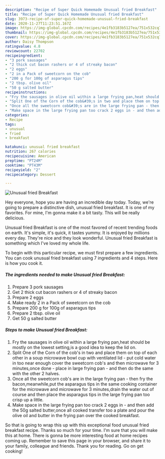 ```yaml
---
description: "Recipe of Super Quick Homemade Unusual fried Breakfast"
title: "Recipe of Super Quick Homemade Unusual fried Breakfast"
slug: 3973-recipe-of-super-quick-homemade-unusual-fried-breakfast
date: 2020-11-27T11:23:51.167Z
image: https://img-global.cpcdn.com/recipes/4e1fb3183b5127ea/751x532cq70/unusual-fried-breakfast-recipe-main-photo.jpg
thumbnail: https://img-global.cpcdn.com/recipes/4e1fb3183b5127ea/751x532cq70/unusual-fried-breakfast-recipe-main-photo.jpg
cover: https://img-global.cpcdn.com/recipes/4e1fb3183b5127ea/751x532cq70/unusual-fried-breakfast-recipe-main-photo.jpg
author: Daisy Thompson
ratingvalue: 4.8
reviewcount: 22702
recipeingredient:
- "3 pork sausages"
- "2 thick cut bacon rashers or 4 of streaky bacon"
- "2 eggs"
- "2 in a Pack of sweetcorn on the cob"
- "200 g for 100g of asparagus tips"
- "2 tbsp. olive oil"
- "50 g salted butter"
recipeinstructions:
- "Fry the sausages in olive oil within a large frying pan,heat should be mostly on the lowest setting,is a good idea to keep the lid on."
- "Split One of the Corn of the cob&#39;s in two and place them on top of each other in a soup microwave bowl cup with ventilated lid - put cold water in too near enough cover the sweetcorn cob&#39;s and then microwave for 3 minutes,once done - place in large frying pan - and then do the same with the other 2 halves."
- "Once all the sweetcorn cob&#39;s are in the large frying pan - then fry the bacon,meanwhile,put the asparagus tips in the same cooking container for the microwave and microwave for 3 minutes,drain the water out of course and then place the asparagus tips in the large frying pan too crisp up a little."
- "Make space in the large frying pan too crack 2 eggs in - and then add the 50g salted butter,once all cooked transfer too a plate and pour the olive oil and butter in the frying pan over the cooked breakfast."
categories:
- Recipe
tags:
- unusual
- fried
- breakfast

katakunci: unusual fried breakfast 
nutrition: 267 calories
recipecuisine: American
preptime: "PT24M"
cooktime: "PT43M"
recipeyield: "2"
recipecategory: Dessert

---
```



![Unusual fried Breakfast](https://img-global.cpcdn.com/recipes/4e1fb3183b5127ea/751x532cq70/unusual-fried-breakfast-recipe-main-photo.jpg)

Hey everyone, hope you are having an incredible day today. Today, we're going to prepare a distinctive dish, unusual fried breakfast. It is one of my favorites. For mine, I'm gonna make it a bit tasty. This will be really delicious.

Unusual fried Breakfast is one of the most favored of recent trending foods on earth. It's simple, it's quick, it tastes yummy. It is enjoyed by millions every day. They're nice and they look wonderful. Unusual fried Breakfast is something which I've loved my whole life.




To begin with this particular recipe, we must first prepare a few ingredients. You can cook unusual fried breakfast using 7 ingredients and 4 steps. Here is how you cook it.

<!--inarticleads1-->

##### The ingredients needed to make Unusual fried Breakfast:

1. Prepare 3 pork sausages
1. Get 2 thick cut bacon rashers or 4 of streaky bacon
1. Prepare 2 eggs
1. Make ready 2 in a Pack of sweetcorn on the cob
1. Prepare 200 g for 100g of asparagus tips
1. Prepare 2 tbsp. olive oil
1. Get 50 g salted butter




<!--inarticleads2-->

##### Steps to make Unusual fried Breakfast:

1. Fry the sausages in olive oil within a large frying pan,heat should be mostly on the lowest setting,is a good idea to keep the lid on.
1. Split One of the Corn of the cob&#39;s in two and place them on top of each other in a soup microwave bowl cup with ventilated lid - put cold water in too near enough cover the sweetcorn cob&#39;s and then microwave for 3 minutes,once done - place in large frying pan - and then do the same with the other 2 halves.
1. Once all the sweetcorn cob&#39;s are in the large frying pan - then fry the bacon,meanwhile,put the asparagus tips in the same cooking container for the microwave and microwave for 3 minutes,drain the water out of course and then place the asparagus tips in the large frying pan too crisp up a little.
1. Make space in the large frying pan too crack 2 eggs in - and then add the 50g salted butter,once all cooked transfer too a plate and pour the olive oil and butter in the frying pan over the cooked breakfast.




So that is going to wrap this up with this exceptional food unusual fried breakfast recipe. Thanks so much for your time. I'm sure that you will make this at home. There is gonna be more interesting food at home recipes coming up. Remember to save this page in your browser, and share it to your family, colleague and friends. Thank you for reading. Go on get cooking!
